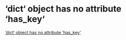 # ‘dict‘ object has no attribute ‘has_key‘
[‘dict‘ object has no attribute ‘has_key‘](https://aiwithcloud.com/?p=1423)